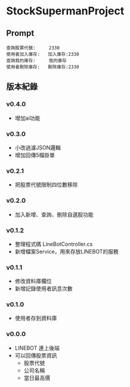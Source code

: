 # StockSupermanProject

## Prompt

```
查詢股票代號:     2330
使用者加入庫存:   加入庫存:2330
查詢我的庫存:     我的庫存
使用者刪除庫存:   刪除庫存:2330
```

## 版本紀錄

### v0.4.0
- 增加ai功能

### v0.3.0
- 小改過濾JSON邏輯
- 增加回傳5檔掛單

### v0.2.1
- 把股票代號限制四位數移除

### v0.2.0
- 加入新增、查詢、刪除自選股功能

### v0.1.2
- 整理程式碼 LineBotController.cs
- 新增檔案Service，用來存放LINEBOT的服務

### v0.1.1
- 修改資料庫欄位
- 新增記錄使用者訊息次數

### v0.1.0
- 使用者存到資料庫

### v0.0.0
- LINEBOT 連上後端
- 可以回傳股票資訊
    - 股票代號
    - 公司名稱
    - 當日最高價
